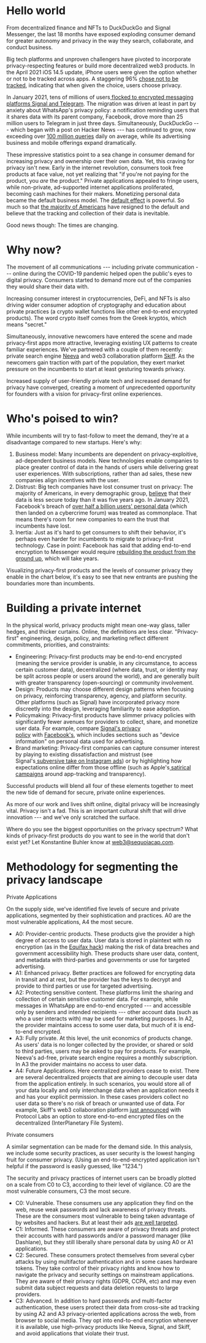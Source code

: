 # Hello world
From decentralized finance and NFTs to DuckDuckGo and Signal Messenger, the last 18 months have exposed exploding consumer demand for greater autonomy and privacy in the way they search, collaborate, and conduct business.

Big tech platforms and unproven challengers have pivoted to incorporate privacy-respecting features or build more decentralized web3 products. In the April 2021 iOS 14.5 update, iPhone users were given the option whether or not to be tracked across apps. A staggering 96% [chose not to be tracked](https://mashable.com/article/ios-14-5-users-opt-out-of-ad-tracking/), indicating that when given the choice, users choose privacy.

In January 2021, tens of millions of users[ flocked to encrypted messaging platforms Signal and Telegram](https://www.nytimes.com/2021/01/13/technology/telegram-signal-apps-big-tech.html?action=click&module=RelatedLinks&pgtype=Article). The migration was driven at least in part by anxiety about WhatsApp's privacy policy: a notification reminding users that it shares data with its parent company, Facebook, drove more than 25 million users to Telegram in just three days. Simultaneously, DuckDuckGo --- which began with a post on Hacker News --- has continued to grow, now exceeding over [100 million queries](https://duckduckgo.com/traffic) daily on average, while its advertising business and mobile offerings expand dramatically.

These impressive statistics point to a sea change in consumer demand for increasing privacy and ownership over their own data. Yet, this craving for privacy isn't new. Early in the internet revolution, consumers took free products at face value, not yet realizing that "if you're not paying for the product, you *are* the product." Private applications appealed to fringe users, while non-private, ad-supported internet applications proliferated, becoming cash machines for their makers. Monetizing personal data became the default business model. The [default effect](https://en.wikipedia.org/wiki/Default_effect#:~:text=The%20default%20effect%2C%20a%20concept,a%20particular%20course%20of%20action.) is powerful. So much so that [the majority of Americans](https://www.pewresearch.org/internet/2019/11/15/americans-and-privacy-concerned-confused-and-feeling-lack-of-control-over-their-personal-information/) have resigned to the default and believe that the tracking and collection of their data is inevitable.

Good news though: The times are changing.

Why now?
========

The movement of all communications --- including private communication --- online during the COVID-19 pandemic helped open the public's eyes to digital privacy. Consumers started to demand more out of the companies they would share their data with.

Increasing consumer interest in cryptocurrencies, DeFi, and NFTs is also driving wider consumer adoption of cryptography and education about private practices (a crypto wallet functions like other end-to-end encrypted products). The word crypto itself comes from the Greek kryptós, which means "secret."

Simultaneously, innovative newcomers have entered the scene and made privacy-first apps more attractive, leveraging existing UX patterns to create familiar experiences. We've partnered with a couple of them recently: private search engine [Neeva](https://neeva.com/) and web3 collaboration platform [Skiff](https://www.skiff.org/). As the newcomers gain traction with part of the population, they exert market pressure on the incumbents to start at least gesturing towards privacy.

Increased supply of user-friendly private tech and increased demand for privacy have converged, creating a moment of unprecedented opportunity for founders with a vision for privacy-first online experiences.

Who's poised to win?
====================

While incumbents will try to fast-follow to meet the demand, they're at a disadvantage compared to new startups. Here's why:

1.  Business model: Many incumbents are dependent on privacy-exploitive, ad-dependent business models. New technologies enable companies to place greater control of data in the hands of users while delivering great user experiences. With subscriptions, rather than ad sales, these new companies align incentives with the user.
2.  Distrust: Big tech companies have lost consumer trust on privacy: The majority of Americans, in every demographic group, [believe](https://www.pewresearch.org/internet/2019/11/15/how-americans-think-about-privacy-and-the-vulnerability-of-their-personal-data/) that their data is less secure today than it was five years ago. In January 2021, Facebook's breach of [over half a billion users' personal data](https://www.hackmageddon.com/2021/02/17/the-biggest-data-breaches-of-2021/) (which then landed on a cybercrime forum) was treated as commonplace. That means there's room for new companies to earn the trust that incumbents have lost.
3.  Inertia: Just as it's hard to get consumers to shift their behavior, it's perhaps even harder for incumbents to migrate to privacy-first technology. Case in point: Facebook has said that adding end-to-end encryption to Messenger would require [rebuilding the product from the ground up](https://www.wired.com/story/facebook-messenger-end-to-end-encryption-default/), which will take years.

Visualizing privacy-first products and the levels of consumer privacy they enable in the chart below, it's easy to see that new entrants are pushing the boundaries more than incumbents.

Building a private internet
===========================

In the physical world, privacy products might mean one-way glass, taller hedges, and thicker curtains. Online, the definitions are less clear. "Privacy-first" engineering, design, policy, and marketing reflect different commitments, priorities, and constraints:

-   Engineering: Privacy-first products may be end-to-end encrypted (meaning the service provider is unable, in any circumstance, to access certain customer data), decentralized (where data, trust, or identity may be split across people or users around the world), and are generally built with greater transparency (open-sourcing) or community involvement.
-   Design: Products may choose different design patterns when focusing on privacy, reinforcing transparency, agency, and platform security. Other platforms (such as Signal) have incorporated privacy more discreetly into the design, leveraging familiarity to ease adoption.
-   Policymaking: Privacy-first products have slimmer privacy policies with significantly fewer avenues for providers to collect, share, and monetize user data. For example, compare [Signal's privacy policy](https://signal.org/legal/) with [Facebook's](https://www.facebook.com/policy.php), which includes sections such as "device information" on personal data used for advertising.
-   Brand marketing: Privacy-first companies can capture consumer interest by playing to existing dissatisfaction and mistrust (see Signal's[ subversive take on Instagram ads](https://signal.org/blog/the-instagram-ads-you-will-never-see/)) or by highlighting how expectations online differ from those offline (such as Apple's[ satirical campaigns](https://www.youtube.com/watch?v=3IANq52DxDQ) around app-tracking and transparency).

Successful products will blend all four of these elements together to meet the new tide of demand for secure, private online experiences.

As more of our work and lives shift online, digital privacy will be increasingly vital. Privacy isn't a fad. This is an important cultural shift that will drive innovation --- and we've only scratched the surface.

Where do you see the biggest opportunities on the privacy spectrum? What kinds of privacy-first products do you want to see in the world that don't exist yet? Let Konstantine Buhler know at web3@sequoiacap.com.

Methodology for segmenting the privacy landscape
================================================

Private Applications

On the supply side, we've identified five levels of secure and private applications, segmented by their sophistication and practices. A0 are the most vulnerable applications, A4 the most secure.

-   A0: Provider-centric products. These products give the provider a high degree of access to user data. User data is stored in plaintext with no encryption (as in the [Equifax hack](https://www.cbsnews.com/news/equifax-ex-ceo-hacked-data-wasnt-encrypted/)) making the risk of data breaches and government accessibility high. These products share user data, content, and metadata with third-parties and governments or use for targeted advertising.
-   A1: Enhanced privacy. Better practices are followed for encrypting data in transit and at rest, but the provider has the keys to decrypt and provide to third parties or use for targeted advertising.
-   A2: Protecting sensitive content. These platforms limit the sharing and collection of certain sensitive customer data. For example, while messages in WhatsApp are end-to-end encrypted --- and accessible only by senders and intended recipients --- other account data (such as who a user interacts with) may be used for marketing purposes. In A2, the provider maintains access to some user data, but much of it is end-to-end encrypted.
-   A3: Fully private. At this level, the unit economics of products change. As users' data is no longer collected by the provider, or shared or sold to third parties, users may be asked to pay for products. For example, Neeva's ad-free, private search engine requires a monthly subscription. In A3 the provider maintains no access to user data.
-   A4: Future Applications. Here centralized providers cease to exist. There are several decentralized projects that are aiming to decouple user data from the application entirely. In such scenarios, you would store all of your data locally and only interchange data when an application needs it and has your explicit permission. In these cases providers collect no user data so there's no risk of breach or unwanted use of data. For example, Skiff's web3 collaboration platform [just announced](https://www.fastcompany.com/90696585/skiff-ipfs-storage-private-document-editor) with Protocol Labs an option to store end-to-end encrypted files on the decentralized (InterPlanetary File System).

Private consumers

A similar segmentation can be made for the demand side. In this analysis, we include some security practices, as user security is the lowest hanging fruit for consumer privacy. (Using an end-to-end-encrypted application isn't helpful if the password is easily guessed, like "1234.")

The security and privacy practices of internet users can be broadly plotted on a scale from C0 to C3, according to their level of vigilance. C0 are the most vulnerable consumers, C3 the most secure.

-   C0: Vulnerable. These consumers use any application they find on the web, reuse weak passwords and lack awareness of privacy threats. These are the consumers most vulnerable to being taken advantage of by websites and hackers. But at least their ads [are well targeted](https://twitter.com/moxie/status/1389653364925816832?ref_src=twsrc%5Etfw%7Ctwcamp%5Etweetembed%7Ctwterm%5E1389653364925816832%7Ctwgr%5E%7Ctwcon%5Es1_&ref_url=https%3A%2F%2Fwww.businessinsider.com%2Ffacebook-blocked-signal-ads-data-collecting-targeting-2021-5).
-   C1: Informed. These consumers are aware of privacy threats and protect their accounts with hard passwords and/or a password manager (like Dashlane), but they still liberally share personal data by using A0 or A1 applications.
-   C2: Secured. These consumers protect themselves from several cyber attacks by using multifactor authentication and in some cases hardware tokens. They take control of their privacy rights and know how to navigate the privacy and security settings on mainstream applications. They are aware of their privacy rights (GDPR, CCPA, etc) and may even submit data subject requests and data deletion requests to large providers.
-   C3: Advanced. In addition to hard passwords and multi-factor authentication, these users protect their data from cross-site ad tracking by using A2 and A3 privacy-oriented applications across the web, from browser to social media. They opt into end-to-end encryption whenever it is available, use high-privacy products like Neeva, Signal, and Skiff, and avoid applications that violate their trust.